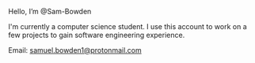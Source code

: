 Hello, I’m @Sam-Bowden

I'm currently a computer science student. I use this account to work on a few projects to gain software engineering experience.

Email: samuel.bowden1@protonmail.com

<!---
Sam-Bowden/Sam-Bowden is a ✨ special ✨ repository because its `README.md` (this file) appears on your GitHub profile.
You can click the Preview link to take a look at your changes.
--->
